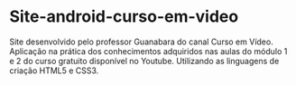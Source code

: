# Site-android-curso-em-video
Site desenvolvido pelo professor Guanabara do canal Curso em Vídeo. Aplicação na prática dos conhecimentos adquiridos nas aulas do módulo 1 e 2 do curso gratuito disponível no Youtube. Utilizando as linguagens de criação HTML5 e CSS3.
